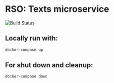 # RSO: Texts microservice

[![Build Status](https://travis-ci.org/blarup/rso-texts.svg?branch=master)](https://travis-ci.org/blarup/rso-texts)

## Locally run with:

```bash
docker-compose up
```

## For shut down and cleanup:
```bash
docker-compose down
```
